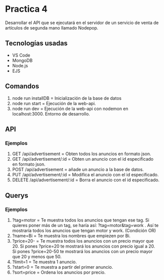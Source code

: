 # Practica 4

Desarrollar el API que se ejecutará en el servidor de un servicio de venta de artículos de segunda mano llamado Nodepop.

## Tecnologías usadas

- VS Code
- MongoDB
- Node.js
- EJS

## Comandos

1. node run installDB = Inicialización de la base de datos
2. node run start = Ejecución de la web-api.
3. node run dev = Ejecución de la web-api con nodemon en localhost:3000. Entorno de desarrollo.

## API

### Ejemplos

1. GET /api/advertisement = Obten todos los anuncios en formato json.
2. GET /api/advertisement/:id = Obten un anuncio con el id especificado en formato json.
3. POST /api/advertisement = añade un anuncio a la base de datos.
4. PUT /api/advertisement/:id = Modifica el anuncio con el id especificado.
5. DELETE /api/advertisement/:id = Borra el anuncio con el id especificado.

## Querys

### Ejemplos

1. ?tag=motor = Te muestra todos los anuncios que tengan ese tag. Si quieres poner más de un tag, se haría así: ?tag=motor&tag=work . Así te mostraría todos los anuncios que tengan motor y work. (Condición OR)
2. ?name=Bi = Te muestra los nombres que empiezen por Bi.
3. ?price=20- = Te muestra todos los anuncios con un precio mayor que 20. Si pones ?price=20 te mostrará los anuncios con precio igual a 20. Si pones ?price=20-50 te mostrará los anuncios con un precio mayor que 20 y menos que 50.
4. ?limit=1 = Te muestra 1 anuncio.
5. ?start=0 = Te muestra a partir del primer anuncio.
6. ?sort=price = Ordena los anuncios por precio.
